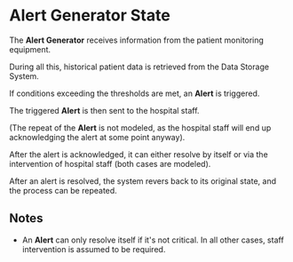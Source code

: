 # Alert Generator State

The **Alert Generator** receives information from the patient monitoring equipment.

During all this, historical patient data is retrieved from the Data Storage System.

If conditions exceeding the thresholds are met, an **Alert** is triggered.

The triggered **Alert** is then sent to the hospital staff.

(The repeat of the **Alert** is not modeled, as the hospital staff will end up acknowledging
the alert at some point anyway).

After the alert is acknowledged, it can either resolve by itself or via the intervention of 
hospital staff (both cases are modeled).


After an alert is resolved, the system revers back to its original state, and the process 
can be repeated.

## Notes

- An **Alert** can only resolve itself if it's not critical. In all other cases,
staff intervention is assumed to be required.